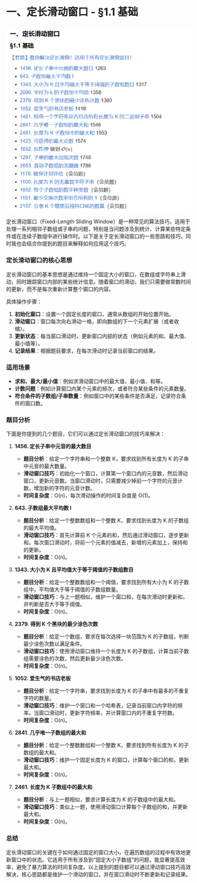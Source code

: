 # 一、定长滑动窗口 - §1.1 基础
![alt text](img_src/s1.1.1.png)
---
定长滑动窗口（Fixed-Length Sliding Window）是一种常见的算法技巧，适用于处理一系列相邻子数组或子串的问题，特别是当问题涉及到统计、计算某些特定条件或在连续子数组中进行操作时。以下是关于定长滑动窗口的一些思路和技巧，同时我也会结合你提到的题目来解释如何应用这个技巧。

### 定长滑动窗口的核心思想
定长滑动窗口的基本思想是通过维持一个固定大小的窗口，在数组或字符串上滑动，同时跟踪窗口内部的某些统计信息。随着窗口的滑动，我们只需要做常数时间的更新，而不是每次重新计算整个窗口的内容。

具体操作步骤：
1. **初始化窗口**：设置一个固定长度的窗口，通常从数组的开始位置开始。
2. **滑动窗口**：窗口每次向右滑动一格，即向数组的下一个元素扩展（或者收缩）。
3. **更新状态**：每当窗口滑动时，更新窗口内部的状态（例如元素的和、最大值、最小值等）。
4. **记录结果**：根据题目要求，在每次滑动时记录当前窗口的结果。

### 适用场景
- **求和、最大/最小值**：例如求滑动窗口中的最大值、最小值、和等。
- **计数问题**：例如计算窗口内某个元素的频次，或者符合某些条件的元素数量。
- **符合条件的子数组/子串数量**：例如窗口中的某些条件是否满足，记录符合条件的窗口数。

### 题目分析

下面是你提到的几个题目，它们可以通过定长滑动窗口的技巧来解决：

1. **1456. 定长子串中元音的最大数目**
   - **题目分析**：给定一个字符串和一个整数 K，要求找到所有长度为 K 的子串中元音的最大数量。
   - **滑动窗口技巧**：初始化一个窗口，计算第一个窗口内的元音数，然后滑动窗口，更新元音数。当窗口滑动时，只需要减少掉前一个字符的元音计数，增加新的字符的元音计数。
   - **时间复杂度**：O(n)，每次滑动操作的时间复杂度是 O(1)。

2. **643. 子数组最大平均数 I**
   - **题目分析**：给定一个整数数组和一个整数 K，要求找到长度为 K 的子数组的最大平均值。
   - **滑动窗口技巧**：首先计算前 K 个元素的和，然后通过滑动窗口，逐步更新和。每次窗口滑动时，将前一个元素的值减去，新增的元素加上，保持和的更新。
   - **时间复杂度**：O(n)。

3. **1343. 大小为 K 且平均值大于等于阈值的子数组数目**
   - **题目分析**：给定一个整数数组和一个阈值，要求找到所有大小为 K 的子数组中，平均值大于等于阈值的子数组数量。
   - **滑动窗口技巧**：与上一题相似，维护一个窗口和，在每次滑动时更新和，并判断是否大于等于阈值。
   - **时间复杂度**：O(n)。

4. **2379. 得到 K 个黑块的最少涂色次数**
   - **题目分析**：给定一个数组，要求在每次选择一块范围为 K 的子数组，判断最少涂色次数以满足条件。
   - **滑动窗口技巧**：使用滑动窗口维持一个长度为 K 的子数组，计算当前子数组需要涂色的次数，然后更新最少涂色次数。
   - **时间复杂度**：O(n)。

5. **1052. 爱生气的书店老板**
   - **题目分析**：给定一个字符串，要求找到长度为 K 的子串中有最多的不重复字符的数量。
   - **滑动窗口技巧**：维护一个窗口和一个哈希表，记录当前窗口内字符的频率。当窗口滑动时，更新字符频率，并计算窗口内的不重复字符数。
   - **时间复杂度**：O(n)。

6. **2841. 几乎唯一子数组的最大和**
   - **题目分析**：给定一个整数数组和一个整数 K，要求找到所有长度为 K 的子数组的最大和。
   - **滑动窗口技巧**：维护一个固定长度为 K 的窗口，计算每个窗口的和，更新最大和。
   - **时间复杂度**：O(n)。

7. **2461. 长度为 K 子数组中的最大和**
   - **题目分析**：与上一题相似，要求计算长度为 K 的子数组中的最大和。
   - **滑动窗口技巧**：类似上一题，使用滑动窗口计算每个子数组的和，并更新最大和。
   - **时间复杂度**：O(n)。

### 总结
定长滑动窗口的关键在于如何通过固定的窗口大小，在遍历数组的过程中有效地更新窗口中的状态。它适用于所有涉及到“固定大小子数组”的问题，能显著提高效率，避免了暴力算法的时间复杂度。以上提到的题目都可以通过滑动窗口技巧高效解决，核心思路都是维护一个滑动的窗口，并在窗口滑动时不断更新和记录结果。